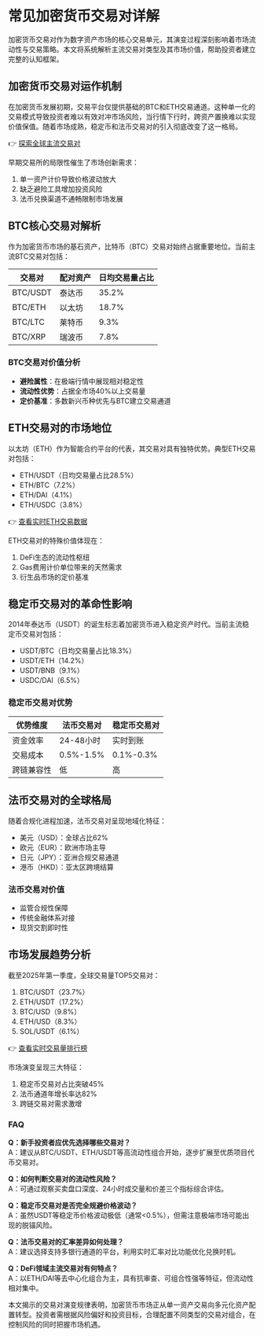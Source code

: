 # 常见加密货币交易对详解

加密货币交易对作为数字资产市场的核心交易单元，其演变过程深刻影响着市场流动性与交易策略。本文将系统解析主流交易对类型及其市场价值，帮助投资者建立完整的认知框架。

## 加密货币交易对运作机制

在加密货币发展初期，交易平台仅提供基础的BTC和ETH交易通道。这种单一化的交易模式导致投资者难以有效对冲市场风险，当行情下行时，跨资产置换难以实现价值保值。随着市场成熟，稳定币和法币交易对的引入彻底改变了这一格局。

👉 [探索全球主流交易对](https://bit.ly/okx_welcome)

早期交易所的局限性催生了市场创新需求：
1. 单一资产计价导致价格波动放大
2. 缺乏避险工具增加投资风险
3. 法币兑换渠道不通畅限制市场发展

## BTC核心交易对解析

作为加密货币市场的基石资产，比特币（BTC）交易对始终占据重要地位。当前主流BTC交易对包括：

| 交易对     | 配对资产       | 日均交易量占比 |
|------------|----------------|----------------|
| BTC/USDT   | 泰达币         | 35.2%          |
| BTC/ETH    | 以太坊         | 18.7%          |
| BTC/LTC    | 莱特币         | 9.3%           |
| BTC/XRP    | 瑞波币         | 7.8%           |

### BTC交易对价值分析
- **避险属性**：在极端行情中展现相对稳定性
- **流动性优势**：占据全市场40%以上交易量
- **定价基准**：多数新兴币种优先与BTC建立交易通道

## ETH交易对的市场地位

以太坊（ETH）作为智能合约平台的代表，其交易对具有独特优势。典型ETH交易对包括：
- ETH/USDT（日均交易量占比28.5%）
- ETH/BTC（7.2%）
- ETH/DAI（4.1%）
- ETH/USDC（3.8%）

👉 [查看实时ETH交易数据](https://bit.ly/okx_welcome)

ETH交易对的特殊价值体现在：
1. DeFi生态的流动性枢纽
2. Gas费用计价单位带来的天然需求
3. 衍生品市场的定价基准

## 稳定币交易对的革命性影响

2014年泰达币（USDT）的诞生标志着加密货币进入稳定资产时代。当前主流稳定币交易对包括：
- USDT/BTC（日均交易量占比18.3%）
- USDT/ETH（14.2%）
- USDT/BNB（9.1%）
- USDC/DAI（6.5%）

### 稳定币交易对优势
| 优势维度   | 法币交易对 | 稳定币交易对 |
|------------|------------|--------------|
| 资金效率   | 24-48小时  | 实时到账     |
| 交易成本   | 0.5%-1.5%  | 0.1%-0.3%    |
| 跨链兼容性 | 低         | 高           |

## 法币交易对的全球格局

随着合规化进程加速，法币交易对呈现地域化特征：
- 美元（USD）：全球占比62%
- 欧元（EUR）：欧洲市场主导
- 日元（JPY）：亚洲合规交易通道
- 港币（HKD）：亚太区跨境结算

### 法币交易对价值
- 监管合规性保障
- 传统金融体系对接
- 现货交割即时性

## 市场发展趋势分析

截至2025年第一季度，全球交易量TOP5交易对：
1. BTC/USDT（23.7%）
2. ETH/USDT（17.2%）
3. BTC/USD（9.8%）
4. ETH/USD（8.3%）
5. SOL/USDT（6.1%）

👉 [查看实时交易量排行榜](https://bit.ly/okx_welcome)

市场演变呈现三大特征：
1. 稳定币交易对占比突破45%
2. 法币通道年增长率达82%
3. 跨链交易对需求激增

### FAQ
**Q：新手投资者应优先选择哪些交易对？**  
A：建议从BTC/USDT、ETH/USDT等高流动性组合开始，逐步扩展至优质项目代币交易对。

**Q：如何判断交易对的流动性风险？**  
A：可通过观察买卖盘口深度、24小时成交量和价差三个指标综合评估。

**Q：稳定币交易对是否完全规避价格波动？**  
A：虽然USDT等稳定币价格波动极低（通常<0.5%），但需注意极端市场可能出现的脱锚风险。

**Q：法币交易对的汇率差异如何处理？**  
A：建议选择支持多银行通道的平台，利用实时汇率对比功能优化兑换时机。

**Q：DeFi领域主流交易对有何特点？**  
A：以ETH/DAI等去中心化组合为主，具有抗审查、可组合性强等特征，但流动性相对集中。

本文揭示的交易对演变规律表明，加密货币市场正从单一资产交易向多元化资产配置转型。投资者需根据风险偏好和投资目标，合理配置不同类型的交易对组合，在控制风险的同时把握市场机遇。